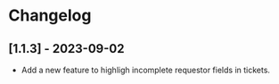# Changelog

## [1.1.3] - 2023-09-02

- Add a new feature to highligh incomplete requestor fields in tickets.